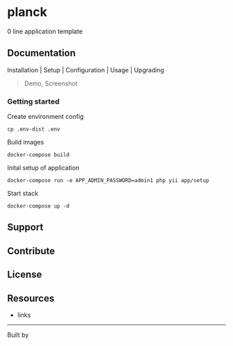 planck
======

0 line application template

## Documentation

Installation | Setup | Configuration | Usage | Upgrading

> Demo, Screenshot

### Getting started

Create environment config

    cp .env-dist .env

Build images

    docker-compose build
    
Inital setup of application    

    docker-compose run -e APP_ADMIN_PASSWORD=admin1 php yii app/setup
        
Start stack
        
    docker-compose up -d

## Support


## Contribute


## License


## Resources

- links

---

Built by
